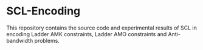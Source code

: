 # SCL-Encoding
This repository contains the source code and experimental results of SCL in encoding Ladder AMK constraints, Ladder AMO constraints and Anti-bandwidth problems.

